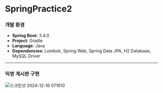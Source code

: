 # SpringPractice2
### 개발 환경
- **Spring Boot**: 3.4.0
- **Project**: Gradle
- **Language**: Java
- **Dependencies**: Lombok, Spring Web, Spring Data JPA, H2 Database, MySQL Driver
---
### 익명 게시판 구현
![스크린샷 2024-12-16 071610](https://github.com/user-attachments/assets/cd73e779-963f-42a2-88ee-b08b9e55d5cf)


